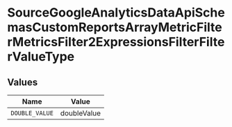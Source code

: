 # SourceGoogleAnalyticsDataApiSchemasCustomReportsArrayMetricFilterMetricsFilter2ExpressionsFilterFilterValueType


## Values

| Name           | Value          |
| -------------- | -------------- |
| `DOUBLE_VALUE` | doubleValue    |